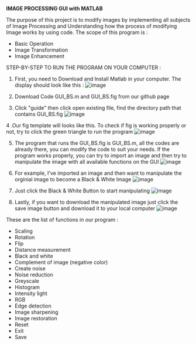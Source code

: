 **IMAGE PROCESSING GUI with MATLAB**

The purpose of this project is to modify images by implementing all
subjects of Image Processing and Understanding how the process of
modifying Image works by using code.
The scope of this program is :
- Basic Operation
- Image Transformation
- Image Enhancement

STEP-BY-STEP TO RUN THE PROGRAM ON YOUR COMPUTER :
1. First, you need to Download and Install Matlab in your computer. The display should look like this :
![image](https://user-images.githubusercontent.com/71108329/165048980-1b734d3b-49c2-4aed-b9eb-a6dca6e7a6e1.png)
2. Download Code GUI_BS.m and GUI_BS.fig from our github page

3. Click "guide" then click open existing file, find the directory path that contains GUI_BS.fig 
![image](https://user-images.githubusercontent.com/71108329/165049466-d816206a-0b99-4eb5-a0a2-80f3617f673a.png)

4 .Our fig template will looks like this. To check if fig is working properly or not, try to click the green triangle to run the program
![image](https://user-images.githubusercontent.com/71108329/165049658-16853d7a-3d89-426b-b165-7142e61dc501.png)

5. The program that runs the GUI_BS.fig is GUI_BS.m, all the codes are already there, you can modify the code to suit your needs. If the program works properly, you can try to import an image and then try to manipulate the image with all available functions on the GUI
![image](https://user-images.githubusercontent.com/71108329/165050044-e6837f69-8092-4078-9325-bc0c60ab7c89.png)

6. For example, I've imported an image and then want to manipulate the orginial image to become a Black & White Image 
![image](https://user-images.githubusercontent.com/71108329/165050296-2a790265-fd89-4f7f-a86d-81a3843657b8.png)

7. Just click the Black & White Button to start manipulating
![image](https://user-images.githubusercontent.com/71108329/165050396-5284560d-bcf2-4597-9fcf-776e5e4192c5.png)

8. Lastly, if you want to download the manipulated image just click the save image button and download it to your local computer
![image](https://user-images.githubusercontent.com/71108329/165051575-2b50e99e-8927-4523-add7-3be58042efac.png)



These are the list of functions in our program : 
- Scaling
- Rotation
- Flip
- Distance measurement
- Black and white
- Complement of image (negative color)
- Create noise
- Noise reduction
- Greyscale
- Histogram
- Intensity light
- RGB
- Edge detection
- Image sharpening
- Image restoration
- Reset
- Exit
- Save


